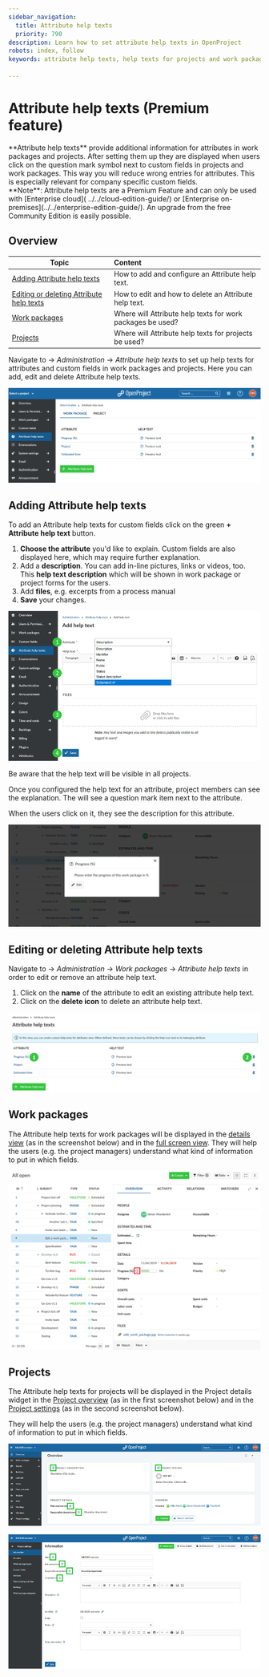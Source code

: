 ```yaml
---
sidebar_navigation:
  title: Attribute help texts
  priority: 790
description: Learn how to set attribute help texts in OpenProject
robots: index, follow
keywords: attribute help texts, help texts for projects and work packages

---
```


# Attribute help texts (Premium feature)

<div class="glossary">
**Attribute help texts** provide additional information for attributes in work packages and projects. After setting them up they are displayed when users click on the question mark symbol next to custom fields in projects and work packages. 
This way you will reduce wrong entries for attributes. This is especially relevant for company specific custom fields.
</div>

<div class="alert alert-info" role="alert">
**Note**: Attribute help texts are a Premium Feature and can only be used with [Enterprise cloud]( ../../cloud-edition-guide/) or [Enterprise on-premises](../../enterprise-edition-guide/). An upgrade from the free Community Edition is easily possible.
</div>


## Overview

| Topic                                                        | Content                                                    |
| ------------------------------------------------------------ | :--------------------------------------------------------- |
| [Adding Attribute help texts](#adding-attribute-help-texts)  | How to add and configure an Attribute help text.           |
| [Editing or deleting Attribute help texts](#editing-or-deleting-attribute-help-texts) | How to edit and how to delete an Attribute help text.      |
| [Work packages](#work-packages)                              | Where will Attribute help texts for work packages be used? |
| [Projects](#projects)                                        | Where will Attribute help texts for projects be used?      |

Navigate to -> *Administration* -> *Attribute help texts* to set up help texts for attributes and custom fields in work packages and projects. Here you can add, edit and delete Attribute help texts.

![image-20201006165832885](image-20201006165832885.png)



## Adding Attribute help texts

To add an Attribute help texts for custom fields click on the green **+ Attribute help text** button. 

1. **Choose the attribute** you'd like to explain. Custom fields are also displayed here, which may require further explanation.
2. Add a **description**. You can add in-line pictures, links or videos, too. This **help text description** which will be shown in work package or project forms for the users.
3. Add **files**, e.g. excerpts from a process manual
4. **Save** your changes.

![image-20201006171019961](image-20201006171019961.png)



Be aware that the help text will be visible in all projects.

Once you configured the help text for an attribute, project members can see the explanation. The will see a question mark item next to the attribute. 

When the users click on it, they see the description for this attribute.

![attribute help text description](image-20200122102249268.png)



## Editing or deleting Attribute help texts

Navigate to -> *Administration* -> *Work packages* -> *Attribute help texts* in order to edit or remove an attribute help text.

1. Click on the **name** of the attribute to edit an existing attribute help text.
2. Click on the **delete icon** to delete an attribute help text.

![Sys-admin-edit-delete-attribute-help-texts](Sys-admin-edit-delete-attribute-help-texts.png)

## Work packages

The Attribute help texts for work packages will be displayed in the [details view](../../user-guide/work-packages/work-package-views/#work-package-split-screen-view) (as in the screenshot below) and in the [full screen view](../../user-guide/work-packages/work-package-views/#work-package-full-screen-view). They will help the users (e.g. the project managers) understand what kind of information to put in which fields.

![Sys-admin-attribute-help-texts-open](Sys-admin-attribute-help-texts-open.png)



## Projects

The Attribute help texts for projects will be displayed in the Project details widget in the [Project overview](../../user-guide/project-overview/) (as in the first screenshot below) and in the [Project settings](../../user-guide/projects/project-settings/project-information/) (as in the second screenshot below).

They will help the users (e.g. the project managers) understand what kind of information to put in which fields.

![image-20201007112035870](image-20201007112035870.png)



![image-20201007112741049](image-20201007112741049.png)